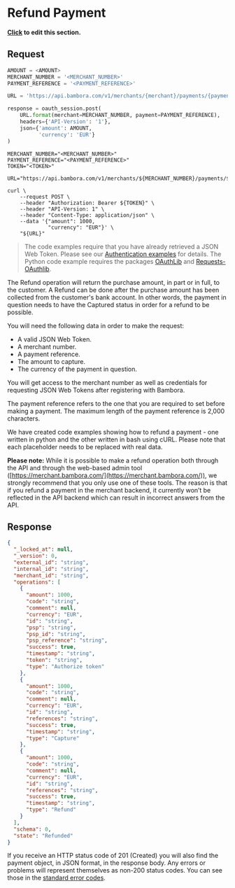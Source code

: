 # Refund Payment

**[Click](https://github.com/bambora/dev.bambora.com/blob/master/source/includes/api/_refund.md) to edit this section.**

## Request

```python
AMOUNT = <AMOUNT>
MERCHANT_NUMBER = '<MERCHANT_NUMBER>'
PAYMENT_REFERENCE = '<PAYMENT_REFERENCE>'

URL = 'https://api.bambora.com/v1/merchants/{merchant}/payments/{payment}/refund/'

response = oauth_session.post(
    URL.format(merchant=MERCHANT_NUMBER, payment=PAYMENT_REFERENCE),
    headers={'API-Version': '1'},
    json={'amount': AMOUNT,
          'currency': 'EUR'}
)
```

```shell
MERCHANT_NUMBER="<MERCHANT_NUMBER>"
PAYMENT_REFERENCE="<PAYMENT_REFERENCE>"
TOKEN="<TOKEN>"

URL="https://api.bambora.com/v1/merchants/${MERCHANT_NUMBER}/payments/${PAYMENT_REFERENCE}/refund/"

curl \
    --request POST \
    --header "Authorization: Bearer ${TOKEN}" \
    --header "API-Version: 1" \
    --header "Content-Type: application/json" \
    --data '{"amount": 1000,
             "currency": "EUR"}' \
    "${URL}"
```

> The code examples require that you have already retrieved a JSON Web Token. Please see our
[Authentication examples](#authentication) for details. The Python code example requires the packages [OAuthLib](https://pypi.python.org/pypi/oauthlib) and [Requests-OAuthlib](https://pypi.python.org/pypi/requests-oauthlib).

The Refund operation will return the purchase amount, in part or in full, to the customer. A Refund can be done after the purchase amount has been collected from the customer's bank account. In other words, the payment in question needs to have the Captured status in order for a refund to be possible.

You will need the following data in order to make the request:

* A valid JSON Web Token.
* A merchant number.
* A payment reference.
* The amount to capture.
* The currency of the payment in question.

You will get access to the merchant number as well as credentials for
requesting JSON Web Tokens after registering with Bambora.

The payment reference refers to the one that you are required to set before
making a payment. The maximum length of the payment reference is 2,000 characters.

We have created code examples showing how to refund a payment - one written in python and the other written in bash using cURL. Please note that each placeholder needs to be replaced with real data.

**Please note:**
While it is possible to make a refund operation both through the API and through the web-based admin tool ([https://merchant.bambora.com/](https://merchant.bambora.com/)), we strongly recommend that you only use one of these tools. The reason is that if you refund a payment in the merchant backend, it currently won’t be reflected in the API backend which can result in incorrect answers from the API.

## Response

```json
{
  "_locked_at": null,
  "_version": 0,
  "external_id": "string",
  "internal_id": "string",
  "merchant_id": "string",
  "operations": [
    {
      "amount": 1000,
      "code": "string",
      "comment": null,
      "currency": "EUR",
      "id": "string",
      "psp": "string",
      "psp_id": "string",
      "psp_reference": "string",
      "success": true,
      "timestamp": "string",
      "token": "string",
      "type": "Authorize token"
    },
    {
      "amount": 1000,
      "code": "string",
      "comment": null,
      "currency": "EUR",
      "id": "string",
      "references": "string",
      "success": true,
      "timestamp": "string",
      "type": "Capture"
    },
    {
      "amount": 1000,
      "code": "string",
      "comment": null,
      "currency": "EUR",
      "id": "string",
      "references": "string",
      "success": true,
      "timestamp": "string",
      "type": "Refund"
    }
  ],
  "schema": 0,
  "state": "Refunded"
}
```

If you receive an HTTP status code of 201 (Created) you will also find the payment object, in JSON format, in the response body. Any errors or problems will represent themselves as non-200 status codes. You can see those in the [standard error codes](./api.html#errors).
